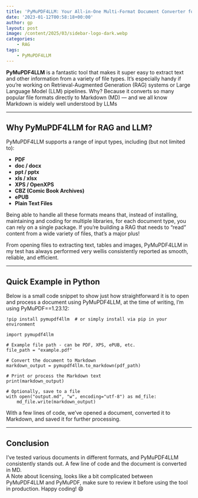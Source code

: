 ```yaml
---
title: 'PyMuPDF4LLM: Your All-in-One Multi-Format Document Converter for RAG and LLM Workflows'
date: '2023-01-12T00:58:18+00:00'
author: gp
layout: post
image: /content/2025/03/sidebar-logo-dark.webp
categories:
    - RAG
tags:
    - PyMuPDF4LLM
---
```


**PyMuPDF4LLM** is a fantastic tool that makes it super easy to extract text and other information from a variety of file types. It’s especially handy if you’re working on Retrieval-Augmented Generation (RAG) systems or Large Language Model (LLM) pipelines. Why? Because it converts so many popular file formats directly to Markdown (MD) — and we all know Markdown is widely well understood by LLMs

---

## Why PyMuPDF4LLM for RAG and LLM?

  
PyMuPDF4LLM supports a range of input types, including (but not limited to):

- **PDF**
- **doc / docx**
- **ppt / pptx**
- **xls / xlsx**
- **XPS / OpenXPS**
- **CBZ (Comic Book Archives)**
- **ePUB**
- **Plain Text Files**

Being able to handle all these formats means that, instead of installing, maintaining and coding for multiple libraries, for each document type, you can rely on a single package. If you’re building a RAG that needs to “read” content from a wide variety of files, that’s a major plus!

From opening files to extracting text, tables and images, PyMuPDF4LLM in my test has always performed very wellis consistently reported as smooth, reliable, and efficient.

---

## Quick Example in Python

Below is a small code snippet to show just how straightforward it is to open and process a document using PyMuPDF4LLM, at the time of writing, I’m using PyMuPDF==1.23.12:

```jupyter
!pip install pymupdf4llm  # or simply install via pip in your environment

import pymupdf4llm

# Example file path - can be PDF, XPS, ePUB, etc.
file_path = "example.pdf"

# Convert the document to Markdown
markdown_output = pymupdf4llm.to_markdown(pdf_path)

# Print or process the Markdown text
print(markdown_output)

# Optionally, save to a file
with open("output.md", "w", encoding="utf-8") as md_file:
    md_file.write(markdown_output)

```

With a few lines of code, we’ve opened a document, converted it to Markdown, and saved it for further processing.

---

## Conclusion

I’ve tested various documents in different formats, and PyMuPDF4LLM consistently stands out. A few line of code and the document is converted in MD.  
A Note about licensing, looks like a bit complicated between PyMuPDF4LLM and PyMuPDF, make sure to review it before using the tool in production. Happy coding! 😄
